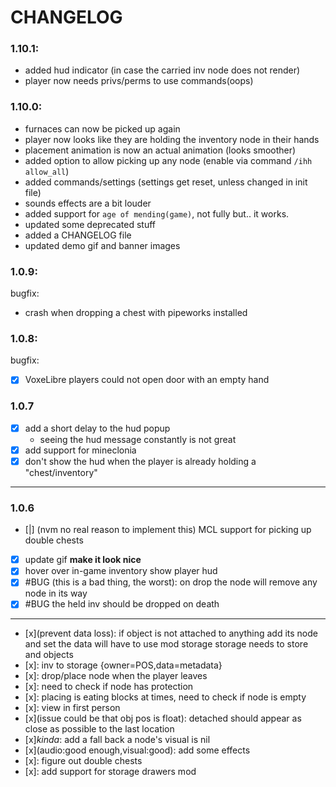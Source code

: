 # CHANGELOG

### 1.10.1:

- added hud indicator (in case the carried inv node does not render)
- player now needs privs/perms to use commands(oops)

### 1.10.0:

- furnaces can now be picked up again
- player now looks like they are holding the inventory node in their hands
- placement animation is now an actual animation (looks smoother)
- added option to allow picking up any node (enable via command `/ihh allow_all`)
- added commands/settings (settings get reset, unless changed in init file)
- sounds effects are a bit louder
- added support for `age of mending(game)`, not fully but.. it works.
- updated some deprecated stuff
- added a CHANGELOG file
- updated demo gif and banner images


### 1.0.9:

bugfix:

- crash when dropping a chest with pipeworks installed

### 1.0.8:

bugfix:

- [x] VoxeLibre players could not open door with an empty hand

### 1.0.7

- [x] add a short delay to the hud popup
  - seeing the hud message constantly is not great
- [x] add support for mineclonia
- [x] don't show the hud when the player is already holding a "chest/inventory"

---

### 1.0.6

- [|] (nvm no real reason to implement this) MCL support for picking up double chests
- [x] update gif **make it look nice**
- [x] hover over in-game inventory show player hud
- [x] #BUG (this is a bad thing, the worst): on drop the node will remove any node in its way
- [x] #BUG the held inv should be dropped on death

---

- [x](prevent data loss): if object is not attached to anything add
  its node and set the data will have to use mod storage storage
  needs to store and objects
- [x]: inv to storage {owner=POS,data=metadata}
- [x]: drop/place node when the player leaves
- [x]: need to check if node has protection
- [x]: placing is eating blocks at times, need to check if node is empty
- [x]: view in first person
- [x](issue could be that obj pos is float): detached should appear as
  close as possible to the last location
- [x]_kinda_: add a fall back a node's visual is nil
- [x](audio:good enough,visual:good): add some effects
- [x]: figure out double chests
- [x]: add support for storage drawers mod
